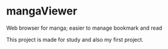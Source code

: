# mangaViewer
Web browser for manga; easier to manage bookmark and read

This project is made for study and also my first project.